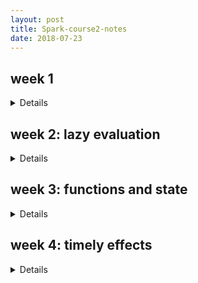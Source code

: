 ```yaml
---
layout: post
title: Spark-course2-notes
date: 2018-07-23
---
```

week 1
---
<details><div markdown="1">
- pattern matching
  - e.g. 
    ```scala
    val f: String => String = { case "ping" => "pong"}
    f("ping")
    ```
  - partial functions
    - e.g.
    ```scala
    val f: PartialFunction[String, String] = { case "ping" => "pong"}
    f.isDefinedAt("ping")
    f.isDefinedAt("pong")
    f("ping")
    ```
- for
  - queries with for
    - remove duplicate: distinct
    ```scala
    { for {
        b1 <- books
        b2 <- books
        if b1.title < b2.title
        a1 <- b1.authors
        a2 <- b2.authors
        if a1 == a2
      } yield a1
    }.distinct
    ```
  - translation of for:  
    the Scala compiler expresses for-expressions in terms of map, flatMap and a very lazy variant of filter
    - ```for (x <- e1) yield e2``` is translated to ```e1.map(x => e2)```
    - ```for(x <- e1 if f; s) yield e2``` is translated to ```for(x <- e1.withFilter(x => f); s) yield e2```
    - ```for(x <- e1; y <- e2; s) yield e3``` is translated to ```e1.flatMap(x => for(y - e2; s) yield e3)```
- <span style='color: red'>Monads</span>
  - e.g.
  ```scala
  trait M[T] {
    def flatMap[U](f: T => M[U]): M[U]
  }
  def unit[T](x: T): M[T]
  ```
  - examples
    - List: unit(x) = List(x)
    - Set: unit(x) = Set(x)
    - Option: unit(x) = Some(x)
    - Generator: unit(x) = single(x)
  - map  
  ```scala
    m map f == m flatMap (x => unit(f(x)))
            == m flatMap (f andThen unit)
  ```
  - Monad Laws: to qualify as a monad
    - associativity:
    ```scala
    m flatMap f flatMap g == m flatMap(x => f(x) flatMap g)
    ```
    - left unit:
    ```scala
    unit(x) flatMap f == f(x)
    ```
    - right unit:
    ```scala
    m flatMap unit == m
    ```
</div></details>

week 2: lazy evaluation
---
<details><div markdown="1">
- structural induction on Trees:  
  to prove a property P(t) for all trees t of a certain type
  - P(l) holds for all leaves l of a tree
  - for each type of internal node t with subtrees s1, ..., sn, show that P(s1) ^ ... ^ P(sn) implies P(t)
- streams
  - delayed evaluation:  
    avoid computing the tail of a sequence until it is needed for the evaluation result
  - definition
    ```scala
    val xs = Stream.cons(1, Stream.cons(2, Stream.empty))
    Stream(1,2,3)
    (1 to 1000).toStream
    ```
  - #:: operator:
  ```x #:: xs == Stream.cons(x, xs)```
- lazy evaluation
- computing with infinite sequences:
  - all natural numbers:
    ```scala
    def from(n: Int): Stream[Int] = n #:: from(n + 1)
    val nats = from(0)
    nats map (_ * 4)
    ```
  - the sieve of eratothenes:  
    an ancient technique to calculate prime numbers
    ```scala
    def sieve(s: Stream[Int]): Stream[Int] = 
      s.head #:: sieve(s.tail filter (_ % s.head == 0))
    ```
</div></details>

week 3: functions and state
---
<details><div markdown="1">
- stateful objects:
  - definition: var in place of val
  ```scala
  var x: String = "abc"
  var count = 111
  ```
- identity and change
  - once we allow the assignment, then x and y are different
  ```scala
  val x = new BankAccount
  val y = new BankAccount
  ```
  - operational equivalence:  
  two definitions x and y are operationally equivalent if no possible test can distinguish between them.
  - the substitution model ceases to be valid when we add the assignment: e.g.
  ```scala
  val x = new BankAccount
  val y = x
  ```
  is equivalent to
  ```scala
  val x = new BankAccount
  val y = new BankAccount
  ```
- loops:
  - while
  - for-loops: not for-expressions  
    - e.g.
    ```scala
    for(i <- 1 until 3) { System.out.print(i + " ")}
    ```
    - translates to foreach
    ```scala
    def foreach(f : T => Unit): Unit = 
    ```
</div></details>

week 4: timely effects
---
<details><div markdown="1">
- the observer pattern:  
  widely used when views need to react to changes in a model
  - publisher trait:
  ```scala
  trait Publisher {
    private var subscribers: Set[Subscriber] = Set()
    def subscribe(subscriber: Subscriber): Unit = 
      subscribers += subscriber
    def unsubscribe(subscriber: Subscriber): Unit =
      subscribers -= subscriber
    def publish(): Unit =
      subscribers.foreach(_.handler(this))
  }
  ```
  - subscriber trait:
  ```scala
  trait Subscriber {
    def handler(pub: Publisher)
  }
  ```
  - (+):
    - decouples views from state
    - allows to have a varying number of views of a given state
    - simple to set up
  - (-):
    - forces imperative style
    - many moving parts that need to be co-ordinated
    - concurrency makes things more complicated
    - views are still tightly bound to one state
- (FRP) functional reactive programming
  - reactive programming:  
    reacting to sequences of events that happen in time
  - functional view:  
    aggregate an event sequence into a signal
  - signals:  
    - the relation between two signals is maintained automatically
      ```scala
      a() = 2
      b() = 2 * a()
      ```
    - constant signals
      ```scala
      val sig = Signal(3)
      ```
    - time-varying signals
      ```scala
      val sig = Var(3)
      sig.update(5) // can be abbreviated to:
      sig() = 5
      ```
  - fundamental signal operations
    - obtain the value of the signal at the current time
      ```scala
      mousePosition()
      ```
    - define a signal in terms of other signals
      ```scala
      def inReactangle(LL: Position, UR: Position): Signal[Boolean] =
        Signal {
          val pos = mousePosition()
          LL <= pos && pos <= UR
        }
      ```
  - to get around the problem of concurrent accesses to global state
    - synchronisation:  
      one way to get around the problem of concurrent accesses to global state
      - (-):
        - slow
        - deadlocks
    - thread-local state:  
      - replace global state by thread-local state:  
        each thread accesses a separate copy of a variable
      - ```scala.util.DynamicVariable```
    - implicit parameters
- latency as an effect
  - Futures
    ```scala
    import scala.concurrent._
    import scala.concurrent.ExecutionContext.Implicits.global
    trait Future[T] {
      def onComplete(callback: Try[T] => Unit)
        (implicit executor: ExecutionContext): Unit
    }
    ```
  - Futures alternative designs
    ```scala
    trait Future[T] {
      def onComplete(success: T => Unit, failed: Throwable => Unit): Unit
      def onComplete(callback: Observer[T]): Unit
    }
    trait Observer[T] {
      def onNext(value: T): Unit
      def onError(error: Throwable): Unit
    }
    ```
- give up
</div></details>


